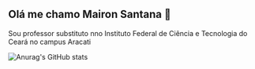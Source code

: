 ## Olá me chamo Mairon Santana 👋
Sou professor substituto nno Instituto Federal de Ciência e Tecnologia do Ceará no campus Aracati

![Anurag's GitHub stats](https://github-readme-stats.vercel.app/api?username=MaironSantanaIFCE&show_icons=true&theme=tokyonight)
<!--
**MaironSantanaIFCE/MaironSantanaIFCE** is a ✨ _special_ ✨ repository because its `README.md` (this file) appears on your GitHub profile.

Here are some ideas to get you started:

- 🔭 I’m currently working on ...
- 🌱 I’m currently learning ...
- 👯 I’m looking to collaborate on ...
- 🤔 I’m looking for help with ...
- 💬 Ask me about ...
- 📫 How to reach me: ...
- 😄 Pronouns: ...
- ⚡ Fun fact: ...
-->
